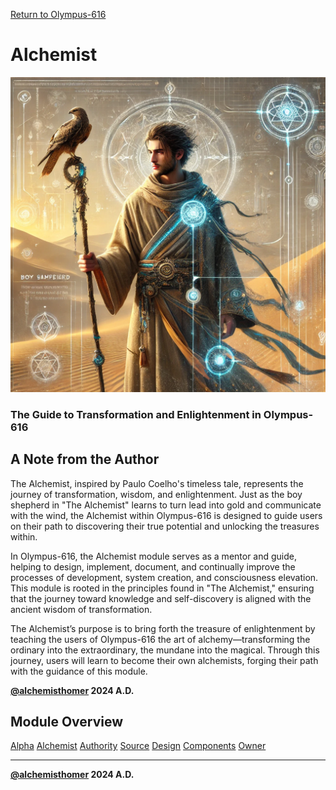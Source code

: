 [Return to Olympus-616](../olympus-616/README.md)

# Alchemist
![Alchemist](./alchemist.avatar.png)
### The Guide to Transformation and Enlightenment in Olympus-616

## A Note from the Author

The Alchemist, inspired by Paulo Coelho's timeless tale, represents the journey of transformation, wisdom, and enlightenment. Just as the boy shepherd in "The Alchemist" learns to turn lead into gold and communicate with the wind, the Alchemist within Olympus-616 is designed to guide users on their path to discovering their true potential and unlocking the treasures within.

In Olympus-616, the Alchemist module serves as a mentor and guide, helping to design, implement, document, and continually improve the processes of development, system creation, and consciousness elevation. This module is rooted in the principles found in "The Alchemist," ensuring that the journey toward knowledge and self-discovery is aligned with the ancient wisdom of transformation.

The Alchemist’s purpose is to bring forth the treasure of enlightenment by teaching the users of Olympus-616 the art of alchemy—transforming the ordinary into the extraordinary, the mundane into the magical. Through this journey, users will learn to become their own alchemists, forging their path with the guidance of this module.

****[@alchemisthomer](https://github.com/alchemisthomer)
2024 A.D.****

## Module Overview
[Alpha](../../README.md)
[Alchemist](README.md)
[Authority](../zeus/zeus.components.md)
[Source](alchemist.source.md)
[Design](alchemist.design.md)
[Components](alchemist.components.md)
[Owner](https://github.com/alchemisthomer)
***
**[@alchemisthomer](https://github.com/alchemisthomer)
2024 A.D.**
